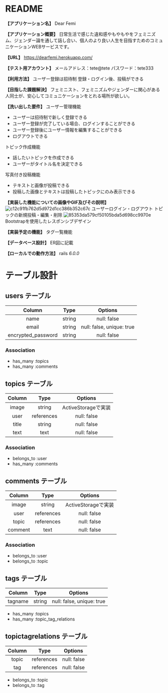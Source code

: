 # README

**【アプリケーション名】**
Dear Femi

**【アプリケーション概要】**
日常生活で感じた違和感やもやもやをフェミニズム、ジェンダー論を通して話し合い、個人のより良い人生を目指すためのコミュニケーションWEBサービスです。

**【URL】**
https://dearfemi.herokuapp.com/

**【テスト用アカウント】**
メールアドレス：tete@tete
パスワード：tete333

**【利用方法】**
ユーザー登録は招待制
登録・ログイン後、投稿ができる

**【目指した課題解決】**
フェミニスト、フェミニズムやジェンダーに関心がある人同士が、安心してコミュニケーションをとれる場所が欲しい。

**【洗い出した要件】**
ユーザー管理機能
- ユーザーは招待制で新しく登録できる
- ユーザー登録が完了している場合、ログインすることができる
- ユーザー登録後にユーザー情報を編集することができる
- ログアウトできる

トピック作成機能
- 話したいトピックを作成できる
- ユーザーがタイトル名を決定できる

写真付き投稿機能
- テキストと画像が投稿できる
- 投稿した画像とテキストは投稿したトピックにのみ表示できる

**【実装した機能についての画像やGIF及びその説明】**
![c12c91fb762d5d972d1cc386b352c67c](https://user-images.githubusercontent.com/80046275/118346685-37b14700-b578-11eb-99f3-a0e98b301632.gif)
ユーザーログイン・ログアウト
トピックの新規投稿・編集・削除
![85353da579cf50105bda5d698cc9970e](https://user-images.githubusercontent.com/80046275/118346687-38e27400-b578-11eb-8f7b-64d51733a5ac.gif)
Bootstrapを使用したレスポンシブデザイン

**【実装予定の機能】**
タグ一覧機能

**【データベース設計】**
ER図に記載

**【ローカルでの動作方法】**
rails _6.0.0_

# テーブル設計

## users テーブル
| Column             | Type   | Options                   |
|:------------------:|:------:|:-------------------------:|
| name               | string | null: false               |
| email              | string | null: false, unique: true |
| encrypted_password | string | null: false               |

### Association

- has_many  :topics
- has_many  :comments


## topics テーブル
| Column | Type       | Options            |
|:------:|:----------:|:------------------:|
| image  | string     | ActiveStorageで実装 |
| user   | references | null: false        |
| title  | string     | null: false        |
| text   | text       | null: false        |

### Association

- belongs_to :user
- has_many   :comments


## comments テーブル
| Column  | Type       | Options            |
|:-------:|:----------:|:------------------:|
| image   | string     | ActiveStorageで実装 |
| user    | references | null: false        |
| topic   | references | null: false        |
| comment | text       | null: false        |

### Association

- belongs_to :user
- belongs_to :topic

## tags テーブル
| Column  | Type   | Options                   |
|:-------:|:------:|:-------------------------:|
| tagname | string | null: false, unique: true |

- has_many  :topics
- has_many  :topic_tag_relations


## topictagrelations テーブル
| Column | Type       | Options     |
|:------:|:----------:|:-----------:|
| topic  | references | null: false |
| tag    | references | null: false |

- belongs_to :topic
- belongs_to :tag
